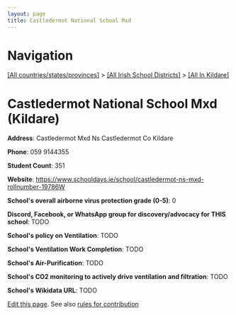 ```yaml
---
layout: page
title: Castledermot National School Mxd
---
```

# Navigation

[[All countries/states/provinces]](../../..) > [[All Irish School Districts]](../..) > [[All In Kildare]](..)

# Castledermot National School Mxd (Kildare)

**Address**: Castledermot Mxd Ns Castledermot Co Kildare

**Phone**: 059 9144355

**Student Count**: 351

**Website**: <https://www.schooldays.ie/school/castledermot-ns-mxd-rollnumber-19786W>

**School's overall airborne virus protection grade (0-5)**: 0

**Discord, Facebook, or WhatsApp group for discovery/advocacy for THIS school**: TODO

**School's policy on Ventilation**: TODO

**School's Ventilation Work Completion**: TODO

**School's Air-Purification**: TODO

**School's CO2 monitoring to actively drive ventilation and filtration**: TODO

**School's Wikidata URL**: TODO


[Edit this page](https://github.com/ventilate-schools/Ireland/edit/main/./Kildare/Castledermot_National_School_Mxd.md). See also [rules for contribution](../../../contribution-rules/)